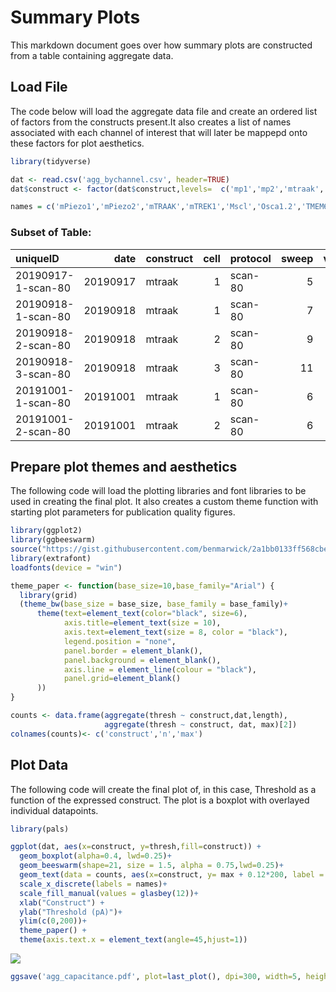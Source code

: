 Summary Plots
================

This markdown document goes over how summary plots are constructed from
a table containing aggregate data.

## Load File

The code below will load the aggregate data file and create an ordered
list of factors from the constructs present.It also creates a list of
names associated with each channel of interest that will later be
mappepd onto these factors for plot aesthetics.

``` r
library(tidyverse)

dat <- read.csv('agg_bychannel.csv', header=TRUE)
dat$construct <- factor(dat$construct,levels=  c('mp1','mp2','mtraak','mtrek1','mscl','osca12','tmem63a','tmem63b','trpa1','trpv4','pkd2l1','yfp'))

names = c('mPiezo1','mPiezo2','mTRAAK','mTREK1','Mscl','Osca1.2','TMEM63a','TMEM63b','TRPA1','TRPV4','PKD2L1','YFP')
```

### Subset of Table:

| uniqueID           |     date | construct | cell | protocol | sweep | velocity | kcant | dkcant | osm |
| :----------------- | -------: | :-------- | ---: | :------- | ----: | -------: | ----: | -----: | --: |
| 20190917-1-scan-80 | 20190917 | mtraak    |    1 | scan-80  |     5 |       40 |  0.82 |   0.05 | 332 |
| 20190918-1-scan-80 | 20190918 | mtraak    |    1 | scan-80  |     7 |       40 |  0.86 |   0.05 |   0 |
| 20190918-2-scan-80 | 20190918 | mtraak    |    2 | scan-80  |     9 |       40 |  0.86 |   0.05 | 318 |
| 20190918-3-scan-80 | 20190918 | mtraak    |    3 | scan-80  |    11 |       40 |  0.75 |   0.04 | 321 |
| 20191001-1-scan-80 | 20191001 | mtraak    |    1 | scan-80  |     6 |       40 |  1.03 |   0.06 | 316 |
| 20191001-2-scan-80 | 20191001 | mtraak    |    2 | scan-80  |     6 |       40 |  1.03 |   0.06 | 318 |

## Prepare plot themes and aesthetics

The following code will load the plotting libraries and font libraries
to be used in creating the final plot. It also creates a custom theme
function with starting plot parameters for publication quality figures.

``` r
library(ggplot2)
library(ggbeeswarm)
source("https://gist.githubusercontent.com/benmarwick/2a1bb0133ff568cbe28d/raw/fb53bd97121f7f9ce947837ef1a4c65a73bffb3f/geom_flat_violin.R")
library(extrafont)
loadfonts(device = "win")

theme_paper <- function(base_size=10,base_family="Arial") {
  library(grid)
  (theme_bw(base_size = base_size, base_family = base_family)+
      theme(text=element_text(color="black", size=6),
            axis.title=element_text(size = 10),
            axis.text=element_text(size = 8, color = "black"),
            legend.position = "none",
            panel.border = element_blank(),
            panel.background = element_blank(),
            axis.line = element_line(colour = "black"),
            panel.grid=element_blank()
      ))
}

counts <- data.frame(aggregate(thresh ~ construct,dat,length),
                     aggregate(thresh ~ construct, dat, max)[2])
colnames(counts)<- c('construct','n','max')
```

## Plot Data

The following code will create the final plot of, in this case,
Threshold as a function of the expressed construct. The plot is a
boxplot with overlayed individual datapoints.

``` r
library(pals)

ggplot(dat, aes(x=construct, y=thresh,fill=construct)) +
  geom_boxplot(alpha=0.4, lwd=0.25)+
  geom_beeswarm(shape=21, size = 1.5, alpha = 0.75,lwd=0.25)+
  geom_text(data = counts, aes(x=construct, y= max + 0.12*200, label = paste('(',n,')', sep = "")))+
  scale_x_discrete(labels = names)+
  scale_fill_manual(values = glasbey(12))+
  xlab("Construct") +
  ylab("Threshold (pA)")+
  ylim(c(0,200))+
  theme_paper() +
  theme(axis.text.x = element_text(angle=45,hjust=1))
```

![](C:/Users/HAL/afm-ephys/docs/summary_plots_files/figure-gfm/pressure-1.png)<!-- -->

``` r
ggsave('agg_capacitance.pdf', plot=last_plot(), dpi=300, width=5, height=3, units= "in", dev=cairo_pdf)
```
